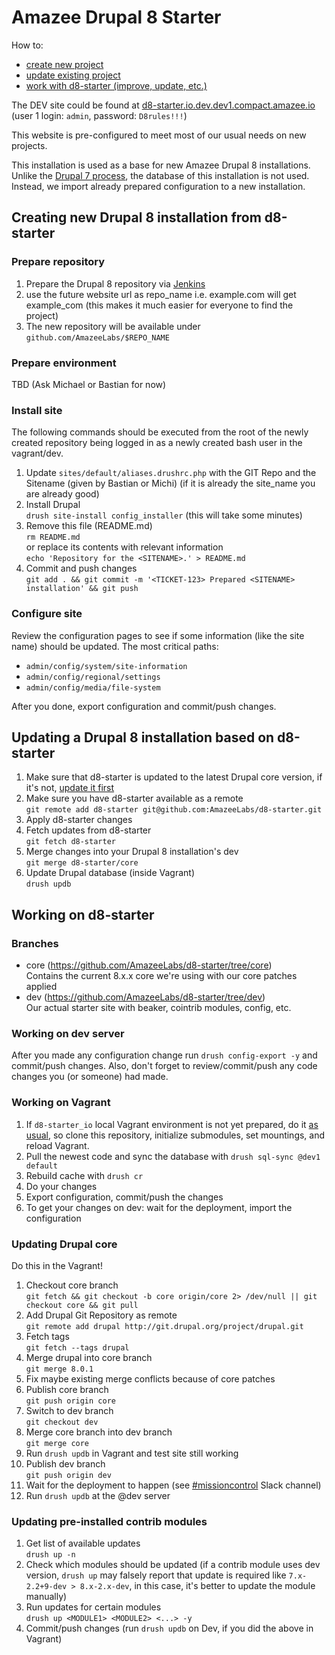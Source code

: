 # Amazee Drupal 8 Starter

How to:

- [create new project](#user-content-create-new)
- [update existing project](#user-content-update-existing)
- [work with d8-starter (improve, update, etc.)](#user-content-improve-starter)

The DEV site could be found at [d8-starter.io.dev.dev1.compact.amazee.io](http://d8-starter.io.dev.dev1.compact.amazee.io/) (user 1 login: `admin`, password: `D8rules!!!`)

This website is pre-configured to meet most of our usual needs on new projects.

This installation is used as a base for new Amazee Drupal 8 installations. Unlike the [Drupal 7 process](https://github.com/AmazeeLabs/new-site.com#readme), the database of this installation is not used. Instead, we import already prepared configuration to a new installation.

## <a name="create-new"></a>Creating new Drupal 8 installation from d8-starter

### Prepare repository
1. Prepare the Drupal 8 repository via [Jenkins](http://jenkins.amazee.io/job/AmazeeIO-SetupD8Github/build?delay=0sec)
2. use the future website url as repo_name i.e. example.com will get example_com (this makes it much easier for everyone to find the project)
3. The new repository will be available under `github.com/AmazeeLabs/$REPO_NAME`


### Prepare environment

TBD (Ask Michael or Bastian for now)

### Install site

The following commands should be executed from the root of the newly created repository being logged in as a newly created bash user in the vagrant/dev.

1. Update `sites/default/aliases.drushrc.php` with the GIT Repo and the Sitename (given by Bastian or Michi) (if it is already the site_name you are already good)
1. Install Drupal  
`drush site-install config_installer` (this will take some minutes)
1. Remove this file (README.md)  
`rm README.md`  
or replace its contents with relevant information  
`echo 'Repository for the <SITENAME>.' > README.md`
1. Commit and push changes  
`git add . && git commit -m '<TICKET-123> Prepared <SITENAME> installation' && git push`

### Configure site

Review the configuration pages to see if some information (like the site name) should be updated. The most critical paths:

- `admin/config/system/site-information`
- `admin/config/regional/settings`
- `admin/config/media/file-system`

After you done, export configuration and commit/push changes.

##  <a name="update-existing"></a>Updating a Drupal 8 installation based on d8-starter

1. Make sure that d8-starter is updated to the latest Drupal core version, if it's not, [update it first](#user-content-update-starter-core)
1. Make sure you have d8-starter available as a remote  
`git remote add d8-starter git@github.com:AmazeeLabs/d8-starter.git`
1. Apply d8-starter changes 
  1. Fetch updates from d8-starter  
  `git fetch d8-starter`
  1. Merge changes into your Drupal 8 installation's dev  
  `git merge d8-starter/core`
  1. Update Drupal database (inside Vagrant)  
  `drush updb`

##  <a name="improve-starter"></a>Working on d8-starter

### Branches

- core (https://github.com/AmazeeLabs/d8-starter/tree/core)  
  Contains the current 8.x.x core we're using with our core patches applied
- dev (https://github.com/AmazeeLabs/d8-starter/tree/dev)  
  Our actual starter site with beaker, cointrib modules, config, etc.

### Working on dev server

After you made any configuration change run `drush config-export -y` and commit/push changes. Also, don't forget to review/commit/push any code changes you (or someone) had made.

### Working on Vagrant

1. If `d8-starter_io` local Vagrant environment is not yet prepared, do it [as usual](http://confluence.amazeelabs.com/display/KNOWLEDGE/Amazee.IO+Vagrant), so clone this repository, initialize submodules, set mountings, and reload Vagrant.
1. Pull the newest code and sync the database with `drush sql-sync @dev1 default`
1. Rebuild cache with `drush cr`
1. Do your changes
1. Export configuration, commit/push the changes
1. To get your changes on dev: wait for the deployment, import the configuration

### <a name="update-starter-core">Updating Drupal core

Do this in the Vagrant!

1. Checkout core branch  
`git fetch && git checkout -b core origin/core 2> /dev/null || git checkout core && git pull`
1. Add Drupal Git Repository as remote  
`git remote add drupal http://git.drupal.org/project/drupal.git`
1. Fetch tags  
`git fetch --tags drupal`
1. Merge drupal into core branch  
`git merge 8.0.1`
1. Fix maybe existing merge conflicts because of core patches
1. Publish core branch  
`git push origin core`
1. Switch to dev branch  
`git checkout dev`
1. Merge core branch into dev branch  
`git merge core`
1. Run `drush updb` in Vagrant and test site still working
1. Publish dev branch  
`git push origin dev`
1. Wait for the deployment to happen (see [#missioncontrol](https://amazee.slack.com/messages/missioncontrol/) Slack channel)
1. Run `drush updb` at the @dev server

### Updating pre-installed contrib modules

1. Get list of available updates  
  `drush up -n`
1. Check which modules should be updated (if a contrib module uses dev version, `drush up` may falsely report that update is required like `7.x-2.2+9-dev > 8.x-2.x-dev`, in this case, it's better to update the module manually)
1. Run updates for certain modules  
  `drush up <MODULE1> <MODULE2> <...> -y`
1. Commit/push changes (run `drush updb` on Dev, if you did the above in Vagrant)
